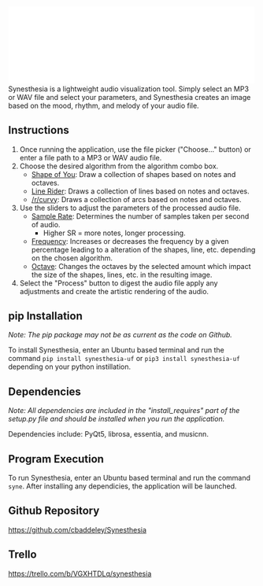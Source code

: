 <img src="https://github.com/cbaddeley/Synesthesia/blob/main/src/synesthesia/images/main_logo.svg" width="500"/>
Synesthesia is a lightweight audio visualization tool. Simply select an MP3 or WAV file and select your parameters, and Synesthesia creates an image based on the mood, rhythm, and melody of your audio file.

## Instructions ##
1. Once running the application, use the file picker ("Choose..." button) or enter a file path to a MP3 or WAV audio file. 
2. Choose the desired algorithm from the algorithm combo box.
    - <ins>Shape of You</ins>: Draw a collection of shapes based on notes and octaves.
    - <ins>Line Rider</ins>: Draws a collection of lines based on notes and octaves.
    - <ins>/r/curvy</ins>: Draws a collection of arcs based on notes and octaves.
3. Use the sliders to adjust the parameters of the processed audio file.
    - <ins>Sample Rate</ins>: Determines the number of samples taken per second of audio.
      - Higher SR = more notes, longer processing.
    - <ins>Frequency</ins>: Increases or decreases the frequency by a given percentage leading to a alteration of the shapes, line, etc. depending on the chosen algorithm.
    - <ins>Octave</ins>: Changes the octaves by the selected amount which impact the size of the shapes, lines, etc. in the resulting image.
4. Select the "Process" button to digest the audio file apply any adjustments and create the artistic rendering of the audio.

## pip Installation ## 
_Note: The pip package may not be as current as the code on Github._

To install Synesthesia, enter an Ubuntu based terminal and run the command `pip install synesthesia-uf` or `pip3 install synesthesia-uf` depending on your python instillation.

## Dependencies ## 
_Note: All dependencies are included in the "install_requires" part of the setup.py file and should be installed when you run the application._

Dependencies include: PyQt5, librosa, essentia, and musicnn.

## Program Execution ##
To run Synesthesia, enter an Ubuntu based terminal and run the command `syne`. After installing any dependicies, the application will be launched.

## Github Repository ##
https://github.com/cbaddeley/Synesthesia

## Trello ##
https://trello.com/b/VGXHTDLq/synesthesia

